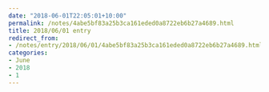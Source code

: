 ```yaml
---
date: "2018-06-01T22:05:01+10:00"
permalink: /notes/4abe5bf83a25b3ca161eded0a8722eb6b27a4689.html
title: 2018/06/01 entry
redirect_from:
- /notes/entry/2018/06/01/4abe5bf83a25b3ca161eded0a8722eb6b27a4689.html
categories:
- June
- 2018
- 1
---
```

